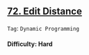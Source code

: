 ## [72. Edit Distance](https://leetcode.com/problems/edit-distance/)

```Tag```: ```Dynamic Programming```

#### Difficulty: Hard
